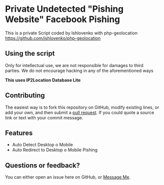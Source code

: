 # Private Undetected "Pishing Website" Facebook Pishing

This is a private Script coded by Ishlovenko with php-geolocation
https://github.com/ishlovenko/php-geolocation

## Using the script

Only for intellectual use, we are not responsible for damages to third parties.
We do not encourage hacking in any of the aforementioned ways

**This uses IP2Location Database Lite**


## Contributing

The easiest way is to fork this repository on GitHub, modify existing lines, or add your own, and then submit a [pull request](https://help.github.com/en/articles/about-pull-requests). If you could quote a source link or text with your commit message.


## Features
 * Auto Detect Desktop o Mobile
 * Auto Redirect to Desktop o Mobile Pishing


## Questions or feedback?

You can either open an issue here on GitHub, or [Message Me](https://m.me/vickom.morozov).
